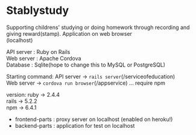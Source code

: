 # Stablystudy
Supporting childrens' studying or doing homework through recording and giving reward(stamp).
Application on web browser<br>
(localhost)

API server : Ruby on Rails<br>
Web server : Apache Cordova<br>
Database : Sqlite(hope to change this to MySQL or PostgreSQL)

Starting command:
API server -> `rails server`(/serviceofeducation)<br>
Web server -> `cordova run browser`(/appservice) ... require npm<br>

version:
ruby -> 2.4.4 <br>
rails -> 5.2.2 <br>
npm -> 6.4.1 <br>

- frontend-parts : proxy server on localhost (enabled on heroku!)
- backend-parts : application for test on localhost
